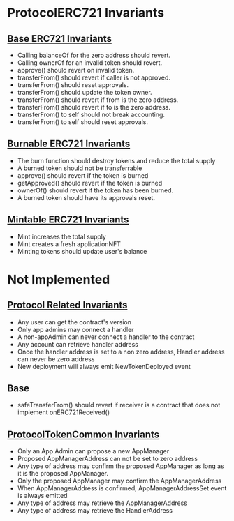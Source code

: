 # ProtocolERC721 Invariants



## [Base ERC721 Invariants](../../../../../../../test/client/token/ERC721/invariant/ApplicationERC721Base.t.i.sol)
- Calling balanceOf for the zero address should revert.
- Calling ownerOf for an invalid token should revert.
- approve() should revert on invalid token.
- transferFrom() should revert if caller is not approved.
- transferFrom() should reset approvals.
- transferFrom() should update the token owner.
- transferFrom() should revert if from is the zero address.
- transferFrom() should revert if to is the zero address.
- transferFrom() to self should not break accounting.
- transferFrom() to self should reset approvals.
  

## [Burnable ERC721 Invariants](../../../../../../../test/client/token/ERC721/invariant/ApplicationERC721MintBurn.t.i.sol)
- The burn function should destroy tokens and reduce the total supply
- A burned token should not be transferrable
- approve() should revert if the token is burned
- getApproved() should revert if the token is burned
- ownerOf() should revert if the token has been burned.
- A burned token should have its approvals reset.

## [Mintable ERC721 Invariants](../../../../../../../test/client/token/ERC721/invariant/ApplicationERC721MintBurn.t.i.sol)
- Mint increases the total supply
- Mint creates a fresh applicationNFT
- Minting tokens should update user's balance


# Not Implemented

## [Protocol Related Invariants](../../../../../../../test/client/token/ERC721/invariant/ApplicationERC721System.t.i.sol)

- Any user can get the contract's version
- Only app admins may connect a handler
- A non-appAdmin can never connect a handler to the contract
- Any account can retrieve handler address
- Once the handler address is set to a non zero address, Handler address can never be zero address
- New deployment will always emit NewTokenDeployed event

## Base
- safeTransferFrom() should revert if receiver is a contract that does not implement onERC721Received()



## [ProtocolTokenCommon Invariants](../../../../../../../test/client/token/ERC721/invariant/ApplicationERC721System.t.i.sol)

- Only an App Admin can propose a new AppManager
- Proposed AppManagerAddress can not be set to zero address
- Any type of address may confirm the proposed AppManager as long as it is the proposed AppManager.
- Only the proposed AppManager may confirm the AppManagerAddress
- When AppManagerAddress is confirmed, AppManagerAddressSet event is always emitted
- Any type of address may retrieve the AppManagerAddress
- Any type of address may retrieve the HandlerAddress
  
